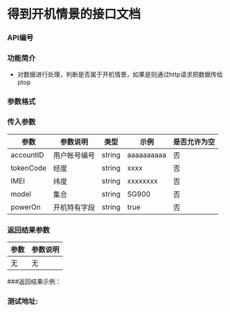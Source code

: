 
得到开机情景的接口文档
========================

### API编号

### 功能简介
* 对数据进行处理，判断是否属于开机情景，如果是则通过http请求把数据传给ptop

### 参数格式

### 传入参数

 参数             |参数说明         |  类型       |   示例         |是否允许为空| 
------------------|-----------------|-------------|----------------|------------|
 accountID        | 用户帐号编号    | string      |  aaaaaaaaaa    |否          | 
 tokenCode        | 经度  	    | string      |  xxxx	   |否          | 
 IMEI 	          | 纬度	    | string      |  xxxxxxxx	   |否          | 
 model	          | 集合	    | string      |  SG900	   |否          | 
 powerOn          | 开机特有字段    | string      |  true	   |否          |
 

### 返回结果参数

参数                | 参数说明
--------------------|-------------------------------------------
无                  | 无


###返回结果示例：



### 测试地址: 










